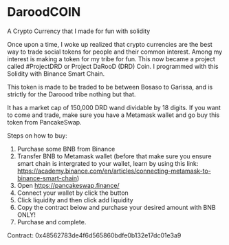 # DaroodCOIN
A Crypto Currency that I made for fun with solidity

Once upon a time, I woke up realized that crypto currencies are the best way to trade social tokens for people and their common interest. Among my interest is making a token for my tribe for fun. This now became a project called #ProjectDRD or Project DaRooD (DRD) Coin. I programmed with this Solidity with Binance Smart Chain.

This token is made to be traded to be between Bosaso to Garissa, and is strictly for the Daroood tribe nothing but that.

It has a market cap of 150,000 DRD wand dividable by 18 digits. If you want to come and trade, make sure you have a Metamask wallet and go buy this token from PancakeSwap.

Steps on how to buy:
1. Purchase some BNB from Binance
2. Transfer BNB to Metamask wallet (before that make sure you ensure smart chain is intergrated to your wallet, learn by using this link: https://academy.binance.com/en/articles/connecting-metamask-to-binance-smart-chain)
3. Open https://pancakeswap.finance/
4. Connect your wallet by click the button
5. Click liquidity and then click add liquidity
6. Copy the contract below and purchase your desired amount with BNB ONLY!
7. Purchase and complete.

Contract: 0x48562783de4f6d565860bdfe0b132e17dc01e3a9



